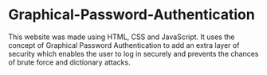 # Graphical-Password-Authentication
This website was made using HTML, CSS and JavaScript. It uses the concept of Graphical Password Authentication to add an extra layer of security which enables the user to log in securely and prevents the chances of brute force and dictionary attacks.
